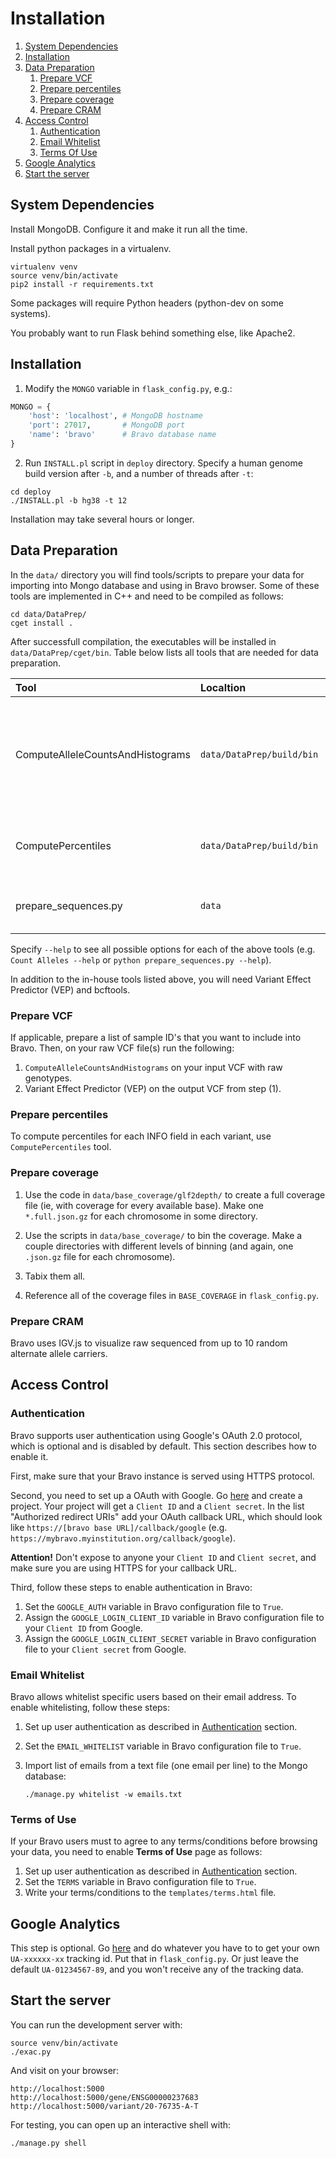 Installation
============

1. [System Dependencies](#system-dependencies)
2. [Installation](#installation)
3. [Data Preparation](#data-preparation)
   1. [Prepare VCF](#prepare-vcf)
   2. [Prepare percentiles](#prepare-percentiles)
   3. [Prepare coverage](#prepare-coverage)
   4. [Prepare CRAM](#prepare-cram)
4. [Access Control](#access-control)
   1. [Authentication](#authentication)
   2. [Email Whitelist](#email-whitelist)
   3. [Terms Of Use](#terms-of-use)
7. [Google Analytics](#google-analytics)
8. [Start the server](#start-the-server)

## System Dependencies

Install MongoDB.  Configure it and make it run all the time.

Install python packages in a virtualenv.

    virtualenv venv
    source venv/bin/activate
    pip2 install -r requirements.txt

Some packages will require Python headers (python-dev on some systems).

You probably want to run Flask behind something else, like Apache2.

## Installation

1. Modify the `MONGO` variable in `flask_config.py`, e.g.:
```python
MONGO = {
    'host': 'localhost', # MongoDB hostname
    'port': 27017,       # MongoDB port
    'name': 'bravo'      # Bravo database name
}
```

2. Run `INSTALL.pl` script in `deploy` directory. Specify a human genome build version after `-b`, and a number of threads after `-t`:
```
cd deploy
./INSTALL.pl -b hg38 -t 12
```
Installation may take several hours or longer.

## Data Preparation

In the `data/` directory you will find tools/scripts to prepare your data for importing into Mongo database and using in Bravo browser.
Some of these tools are implemented in C++ and need to be compiled as follows:

    cd data/DataPrep/
    cget install .

After successfull compilation, the executables will be installed in `data/DataPrep/cget/bin`.
Table below lists all tools that are needed for data preparation.

| Tool | Localtion | Description |
|:-----|:----------|:------------|
| ComputeAlleleCountsAndHistograms | `data/DataPrep/build/bin` | For each variant it computes NS, AN, AC, AF, Hom, Het, DP, AVGDP, AVGGQ, histograms for DP and GQ. Monomorphic variants are dropped (monomorphic variants may arise after subsetting individuals). |
| ComputePercentiles | `data/DataPrep/build/bin` | This program computes percentiles for the QUAL field or any arbitrary numeric INFO field across all variants |
| prepare_sequences.py | `data` | Generates CRAM file with sequences from heterozygous/homozygous samples |

Specify `--help` to see all possible options for each of the above tools (e.g. `Count Alleles --help` or `python prepare_sequences.py --help`).

In addition to the in-house tools listed above, you will need Variant Effect Predictor (VEP) and bcftools.

### Prepare VCF

If applicable, prepare a list of sample ID's that you want to include into Bravo.
Then, on your raw VCF file(s) run the following:

1. `ComputeAlleleCountsAndHistograms` on your input VCF with raw genotypes.
2. Variant Effect Predictor (VEP) on the output VCF from step (1).

### Prepare percentiles

To compute percentiles for each INFO field in each variant, use `ComputePercentiles` tool.

### Prepare coverage

1. Use the code in `data/base_coverage/glf2depth/` to create a full coverage file (ie, with coverage for every available base).
Make one `*.full.json.gz` for each chromosome in some directory.

2. Use the scripts in `data/base_coverage/` to bin the coverage.
Make a couple directories with different levels of binning (and again, one `.json.gz` file for each chromosome).

3. Tabix them all.

4. Reference all of the coverage files in `BASE_COVERAGE` in `flask_config.py`.

### Prepare CRAM

Bravo uses IGV.js to visualize raw sequenced from up to 10 random alternate allele carriers.    
    
## Access Control
    
### Authentication

Bravo supports user authentication using Google's OAuth 2.0 protocol, which is optional and is disabled by default. This section describes how to enable it.

First, make sure that your Bravo instance is served using HTTPS protocol.

Second, you need to set up a OAuth with Google. Go [here](https://console.developers.google.com/apis/credentials) and create a project. Your project will get a `Client ID` and a `Client secret`. In the list "Authorized redirect URIs" add your OAuth callback URL, which should look like `https://[bravo base URL]/callback/google` (e.g. `https://mybravo.myinstitution.org/callback/google`).

**Attention!** Don't expose to anyone your `Client ID` and `Client secret`, and make sure you are using HTTPS for your callback URL.

Third, follow these steps to enable authentication in Bravo:
1. Set the `GOOGLE_AUTH` variable in Bravo configuration file to `True`.
2. Assign the `GOOGLE_LOGIN_CLIENT_ID` variable in Bravo configuration file to your `Client ID` from Google.
3. Assign the `GOOGLE_LOGIN_CLIENT_SECRET` variable in Bravo configuration file to your `Client secret` from Google.

### Email Whitelist
Bravo allows whitelist specific users based on their email address. To enable whitelisting, follow these steps:
1. Set up user authentication as described in [Authentication](#authentication) section.
2. Set the `EMAIL_WHITELIST` variable in Bravo configuration file to `True`.
3. Import list of emails from a text file (one email per line) to the Mongo database:
    
       ./manage.py whitelist -w emails.txt
      
### Terms of Use
If your Bravo users must to agree to any terms/conditions before browsing your data, you need to enable **Terms of Use** page as follows:
1. Set up user authentication as described in [Authentication](#authentication) section.
2. Set the `TERMS` variable in Bravo configuration file to `True`.
3. Write your terms/conditions to the `templates/terms.html` file.


## Google Analytics
This step is optional. Go [here](https://analytics.google.com/analytics/web) and do whatever you have to to get your own `UA-xxxxxx-xx` tracking id.  Put that in `flask_config.py`.  Or just leave the default `UA-01234567-89`, and you won't receive any of the tracking data.

## Start the server

You can run the development server with:

    source venv/bin/activate
    ./exac.py

And visit on your browser:

    http://localhost:5000
    http://localhost:5000/gene/ENSG00000237683
    http://localhost:5000/variant/20-76735-A-T

For testing, you can open up an interactive shell with:

    ./manage.py shell
